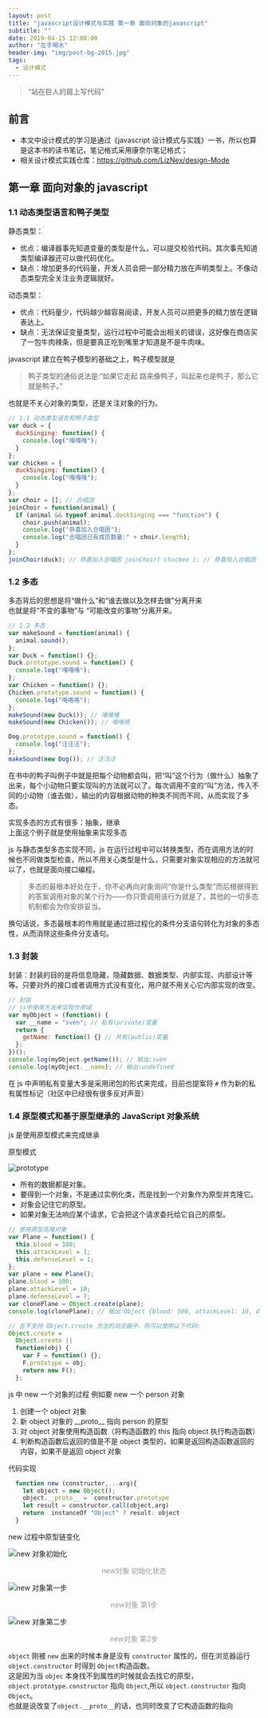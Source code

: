 ```yaml
---
layout: post
title: "javascript设计模式与实践 第一章 面向对象的javascript"
subtitle: ""
date: 2019-04-15 12:00:00
author: "左手喝水"
header-img: "img/post-bg-2015.jpg"
tags:
  - 设计模式
---
```


> “站在巨人的肩上写代码”

## 前言

- 本文中设计模式的学习是通过《javascript 设计模式与实践》一书，所以也算是这本书的读书笔记，笔记格式采用康奈尔笔记格式；
- 相关设计模式实践仓库：<https://github.com/LizNex/design-Mode>

## 第一章 面向对象的 javascript

### 1.1 动态类型语言和鸭子类型

静态类型：

- 优点：编译器事先知道变量的类型是什么，可以提交校验代码。其次事先知道类型编译器还可以做代码优化。
- 缺点：增加更多的代码量，开发人员会把一部分精力放在声明类型上。不像动态类型完全关注业务逻辑就好。

动态类型：

- 优点：代码量少，代码越少越容易阅读，开发人员可以把更多的精力放在逻辑表达上。
- 缺点：无法保证变量类型，运行过程中可能会出相关的错误，这好像在商店买了一包牛肉辣条，但是要真正吃到嘴里才知道是不是牛肉味。

javascript 建立在鸭子模型的基础之上，鸭子模型就是

> 鸭子类型的通俗说法是:“如果它走起 路来像鸭子，叫起来也是鸭子，那么它就是鸭子。”

也就是不关心对象的类型，还是关注对象的行为。

```js
// 1.1 动态类型语言和鸭子类型
var duck = {
  duckSinging: function() {
    console.log("嘎嘎嘎");
  }
};
var chicken = {
  duckSinging: function() {
    console.log("嘎嘎嘎");
  }
};
var choir = []; // 合唱团
joinChoir = function(animal) {
  if (animal && typeof animal.duckSinging === "function") {
    choir.push(animal);
    console.log("恭喜加入合唱团");
    console.log("合唱团已有成员数量:" + choir.length);
  }
};
joinChoir(duck); // 恭喜加入合唱团 joinChoir( chicken ); // 恭喜加入合唱团
```

### 1.2 多态

多态背后的思想是将“做什么”和“谁去做以及怎样去做”分离开来  
也就是将“不变的事物”与 “可能改变的事物”分离开来。

```js
// 1.2 多态
var makeSound = function(animal) {
  animal.sound();
};
var Duck = function() {};
Duck.prototype.sound = function() {
  console.log("嘎嘎嘎");
};
var Chicken = function() {};
Chicken.prototype.sound = function() {
  console.log("咯咯咯");
};
makeSound(new Duck()); // 嘎嘎嘎
makeSound(new Chicken()); // 咯咯咯

Dog.prototype.sound = function() {
  console.log("汪汪汪");
};
makeSound(new Dog()); // 汪汪汪
```

在书中的鸭子叫例子中就是把每个动物都会叫，把“叫”这个行为（做什么）抽象了出来，每个小动物只要实现叫的方法就可以了。每次调用不变的“叫”方法，传入不同的小动物（谁去做），输出的内容根据动物的种类不同而不同，从而实现了多态。

实现多态的方式有很多：抽象，继承  
上面这个例子就是使用抽象来实现多态

js 与静态类型多态实现不同，js 在运行过程中可以转换类型，而在调用方法的时候也不同做类型检查，所以不用关心类型是什么，只需要对象实现相应的方法就可以了，也就是面向接口编程。

> 多态的最根本好处在于，你不必再向对象询问“你是什么类型”而后根据得到的答案调用对象的某个行为——你只管调用该行为就是了，其他的一切多态机制都会为你安排妥当。

换句话说，多态最根本的作用就是通过把过程化的条件分支语句转化为对象的多态性，从而消除这些条件分支语句。

### 1.3 封装

封装：封装的目的是将信息隐藏，隐藏数据、数据类型、内部实现、内部设计等等。只要对外的接口或者调用方式没有变化，用户就不用关心它内部实现的改变。

```js
// 封装
// js中使用方法来实现作用域
var myObject = (function() {
  var __name = "sven"; // 私有(private)变量
  return {
    getName: function() {} // 共有(public)变量
  };
})();
console.log(myObject.getName()); // 输出:sven
console.log(myObject.__name); // 输出:undefined
```

在 js 中声明私有变量大多是采用闭包的形式来完成，目前也提案将 `#` 作为新的私有属性标记（社区中已经很有很多反对声音）

### 1.4 原型模式和基于原型继承的 JavaScript 对象系统

js 是使用原型模式来完成继承

原型模式

![prototype](/blog/img/in-post/design-mode-charpter-1/prototype.png)

- 所有的数据都是对象。
- 要得到一个对象，不是通过实例化类，而是找到一个对象作为原型并克隆它。
- 对象会记住它的原型。
- 如果对象无法响应某个请求，它会把这个请求委托给它自己的原型。

```js
// 使用原型克隆对象
var Plane = function() {
  this.blood = 100;
  this.attackLevel = 1;
  this.defenseLevel = 1;
};
var plane = new Plane();
plane.blood = 500;
plane.attackLevel = 10;
plane.defenseLevel = 7;
var clonePlane = Object.create(plane);
console.log(clonePlane); // 输出:Object {blood: 500, attackLevel: 10, defenseLevel: 7}

// 在不支持 Object.create 方法的浏览器中，则可以使用以下代码:
Object.create =
  Object.create ||
  function(obj) {
    var F = function() {};
    F.prototype = obj;
    return new F();
  };
```

js 中 new 一个对象的过程
例如要 new 一个 person 对象

1. 创建一个 object 对象
2. 新 object 对象的 \_\_proto\_\_ 指向 person 的原型
3. 对 object 对象使用构造函数（将构造函数的 this 指向 object 执行构造函数）
4. 判断构造函数后返回的值是不是 object 类型的，如果是返回构造函数返回的内容，如果不是返回 object 对象

代码实现

```js
  function new (constructor,...arg){
    let object = new Object();
    object.__proto__ =  constructor.prototype
    let result = constructor.call(object,arg)
    return  instanceOf "Object" ? result: object
  }
```

new 过程中原型链变化

![new 对象初始化](/blog/img/in-post/design-mode-charpter-1/new-step-0.png)

<center style="color:#999">new对象 初始化状态</center>

![new 对象第一步](/blog/img/in-post/design-mode-charpter-1/new-step-1.png)

<center style="color:#999">new对象 第1步</center>

![new 对象第二步](/blog/img/in-post/design-mode-charpter-1/new-step-2.png)

<center style="color:#999">new对象 第2步</center>

`object` 刚被 `new` 出来的时候本身是没有 `constructor` 属性的，但在浏览器运行 `object.constructor` 时得到 `Object`构造函数。  
这是因为当 `objec` 本身找不到属性的时候就会去找它的原型，`object.prototype.constructor` 指向 `Object`,所以 `object.constructor` 指向 `Object`。  
也就是说改变了`object.__proto__`的话，也同时改变了它构造函数的指向
